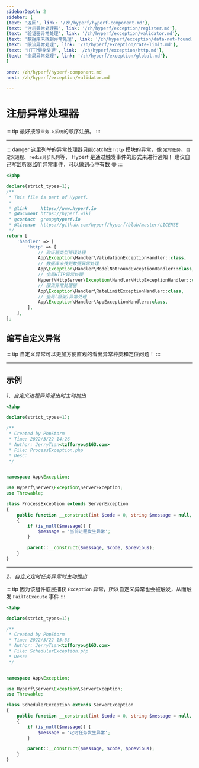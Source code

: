 ```yaml
---
sidebarDepth: 2
sidebar: [
{text: '返回', link: '/zh/hyperf/hyperf-component.md'},
{text: '注册异常处理器', link: '/zh/hyperf/exception/register.md'},
{text: '验证器异常处理', link: '/zh/hyperf/exception/validator.md'},
{text: '数据库未找到异常处理', link: '/zh/hyperf/exception/data-not-found.md'},
{text: '限流异常处理', link: '/zh/hyperf/exception/rate-limit.md'},
{text: 'HTTP异常处理', link: '/zh/hyperf/exception/http.md'},
{text: '全局异常处理', link: '/zh/hyperf/exception/global.md'},
]

prev: /zh/hyperf/hyperf-component.md
next: /zh/hyperf/exception/validator.md

---
```


# 注册异常处理器

::: tip
最好按照`业务->系统`的顺序注册。
:::

---

::: danger
这里列举的异常处理器只能catch住 `http` 模块的异常，像 `定时任务`、`自定义进程`、`redis异步队列`等，
Hyperf 是通过触发事件的形式来进行通知！ 建议自己写监听器监听异常事件，可以做到心中有数 :smile:
:::


```php
<?php

declare(strict_types=1);
/**
 * This file is part of Hyperf.
 *
 * @link     https://www.hyperf.io
 * @document https://hyperf.wiki
 * @contact  group@hyperf.io
 * @license  https://github.com/hyperf/hyperf/blob/master/LICENSE
 */
return [
    'handler' => [
        'http' => [
            // 验证器类型错误处理
            App\Exception\Handler\ValidationExceptionHandler::class,
            // 数据库未找到数据异常处理
            App\Exception\Handler\ModelNotFoundExceptionHandler::class,
            // 全局HTTP异常处理
            Hyperf\HttpServer\Exception\Handler\HttpExceptionHandler::class,
            // 限流异常处理器
            App\Exception\Handler\RateLimitExceptionHandler::class,
            // 全局(框架)异常处理
            App\Exception\Handler\AppExceptionHandler::class,
        ],
    ],
];

```

## 编写自定义异常

::: tip
自定义异常可以更加方便直观的看出异常种类和定位问题！
:::

---

## 示例

*1、自定义进程异常退出时主动抛出*

```php
<?php

declare(strict_types=1);

/**
 * Created by PhpStorm
 * Time: 2022/3/22 14:26
 * Author: JerryTian<tzfforyou@163.com>
 * File: ProcessException.php
 * Desc:
 */


namespace App\Exception;

use Hyperf\Server\Exception\ServerException;
use Throwable;

class ProcessException extends ServerException
{
    public function __construct(int $code = 0, string $message = null, Throwable $previous = null)
    {
        if (is_null($message)) {
            $message = '当前进程发生异常';
        }

        parent::__construct($message, $code, $previous);
    }
}
```

---

*2、自定义定时任务异常时主动抛出*

::: tip
因为该组件底层捕获 `Exception` 异常，所以自定义异常也会被触发，从而触发 `FailToExecute` 事件
:::

```php
<?php

declare(strict_types=1);

/**
 * Created by PhpStorm
 * Time: 2022/3/22 15:53
 * Author: JerryTian<tzfforyou@163.com>
 * File: SchedulerException.php
 * Desc:
 */


namespace App\Exception;

use Hyperf\Server\Exception\ServerException;
use Throwable;

class SchedulerException extends ServerException
{
    public function __construct(int $code = 0, string $message = null, Throwable $previous = null)
    {
        if (is_null($message)) {
            $message = '定时任务发生异常';
        }

        parent::__construct($message, $code, $previous);
    }
}
```